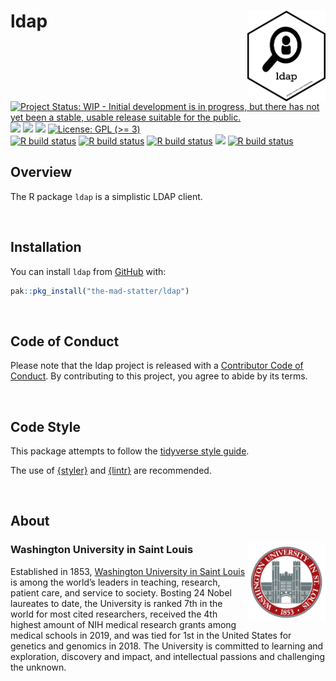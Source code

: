 
<!-- README.md is generated from README.Rmd. Please edit that file -->

# ldap <img src="img/ldap_hex.png" align="right" width="125px" />

<!-- badges: start -->

[![Project Status: WIP - Initial development is in progress, but there
has not yet been a stable, usable release suitable for the
public.](https://www.repostatus.org/badges/latest/wip.svg)](https://www.repostatus.org/#wip)
[![](https://img.shields.io/badge/lifecycle-experimental-orange.svg)](https://lifecycle.r-lib.org/articles/stages.html#experimental)
[![](https://img.shields.io/badge/devel%20version-0.1.0-yellow.svg)](https://github.com/the-mad-statter/ldap)
[![](https://img.shields.io/github/last-commit/the-mad-statter/ldap.svg)](https://github.com/the-mad-statter/ldap/commits/main)
[![License: GPL (\>=
3)](https://img.shields.io/badge/license-GPL%20(%3E=%203)-blue.svg)](https://cran.r-project.org/web/licenses/GPL%20(%3E=%203))
<br /> [![R build
status](https://github.com/the-mad-statter/ldap/workflows/Style/badge.svg)](https://github.com/the-mad-statter/ldap/actions)
[![R build
status](https://github.com/the-mad-statter/ldap/workflows/lint/badge.svg)](https://github.com/the-mad-statter/ldap/actions)
[![R build
status](https://github.com/the-mad-statter/ldap/workflows/test-coverage/badge.svg)](https://github.com/the-mad-statter/ldap/actions)
[![](https://codecov.io/gh/the-mad-statter/ldap/branch/main/graph/badge.svg)](https://codecov.io/gh/the-mad-statter/ldap)
[![R build
status](https://github.com/the-mad-statter/ldap/workflows/R-CMD-check/badge.svg)](https://github.com/the-mad-statter/ldap/actions)
<!-- badges: end -->

## Overview

The R package `ldap` is a simplistic LDAP client.

<br />

## Installation

You can install `ldap` from
[GitHub](https://github.com/the-mad-statter/ldap) with:

``` r
pak::pkg_install("the-mad-statter/ldap")
```

<br />

## Code of Conduct

Please note that the ldap project is released with a [Contributor Code
of
Conduct](https://contributor-covenant.org/version/2/0/CODE_OF_CONDUCT.html).
By contributing to this project, you agree to abide by its terms.

<br />

## Code Style

This package attempts to follow the [tidyverse style
guide](https://style.tidyverse.org/index.html).

The use of [{styler}](https://github.com/r-lib/styler) and
[{lintr}](https://github.com/r-lib/lintr) are recommended.

<br />

## About

### Washington University in Saint Louis <img src="img/brookings_seal.png" align="right" width="125px"/>

Established in 1853, [Washington University in Saint
Louis](https://www.wustl.edu) is among the world’s leaders in teaching,
research, patient care, and service to society. Bosting 24 Nobel
laureates to date, the University is ranked 7th in the world for most
cited researchers, received the 4th highest amount of NIH medical
research grants among medical schools in 2019, and was tied for 1st in
the United States for genetics and genomics in 2018. The University is
committed to learning and exploration, discovery and impact, and
intellectual passions and challenging the unknown.
